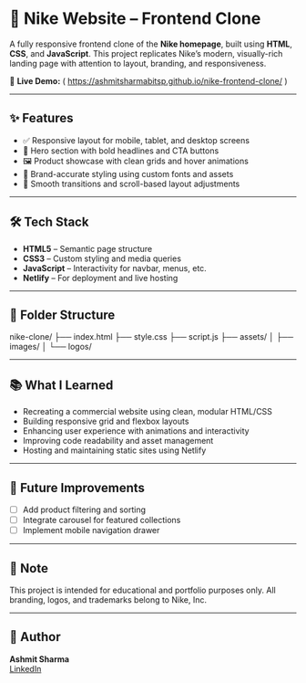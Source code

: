 # 👟 Nike Website – Frontend Clone

A fully responsive frontend clone of the **Nike homepage**, built using **HTML**, **CSS**, and **JavaScript**. This project replicates Nike’s modern, visually-rich landing page with attention to layout, branding, and responsiveness.

🔗 **Live Demo:** ( https://ashmitsharmabitsp.github.io/nike-frontend-clone/ )

---

## ✨ Features

- ✅ Responsive layout for mobile, tablet, and desktop screens  
- 🎯 Hero section with bold headlines and CTA buttons  
- 🖼 Product showcase with clean grids and hover animations  
- 🎨 Brand-accurate styling using custom fonts and assets  
- 🔁 Smooth transitions and scroll-based layout adjustments  

---

## 🛠 Tech Stack

- **HTML5** – Semantic page structure  
- **CSS3** – Custom styling and media queries  
- **JavaScript** – Interactivity for navbar, menus, etc.  
- **Netlify** – For deployment and live hosting

---

## 📁 Folder Structure
nike-clone/
├── index.html
├── style.css
├── script.js
├── assets/
│ ├── images/
│ └── logos/


---

## 📚 What I Learned

- Recreating a commercial website using clean, modular HTML/CSS  
- Building responsive grid and flexbox layouts  
- Enhancing user experience with animations and interactivity  
- Improving code readability and asset management  
- Hosting and maintaining static sites using Netlify

---

## 🚀 Future Improvements

- [ ] Add product filtering and sorting  
- [ ] Integrate carousel for featured collections  
- [ ] Implement mobile navigation drawer

---

## 📌 Note

This project is intended for educational and portfolio purposes only. All branding, logos, and trademarks belong to Nike, Inc.

---

## 👤 Author

**Ashmit Sharma**  
[LinkedIn](www.linkedin.com/in/ashmit-sharma-371443366)


